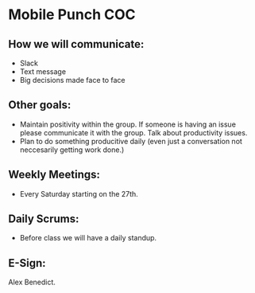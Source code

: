 # Mobile Punch COC

## How we will communicate:
* Slack 
* Text message
* Big decisions made face to face

## Other goals:
* Maintain positivity within the group. If someone is having an issue please communicate it with the group. Talk about productivity issues. 
* Plan to do something producitive daily (even just a conversation not neccesarily getting work done.) 

## Weekly Meetings:
* Every Saturday starting on the 27th.

## Daily Scrums:
* Before class we will have a daily standup.


## E-Sign:
Alex Benedict.
